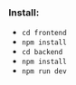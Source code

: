 ### Install:

- ```cd frontend```
- ```npm install```
- ```cd backend```
- ```npm install```
- ```npm run dev```
